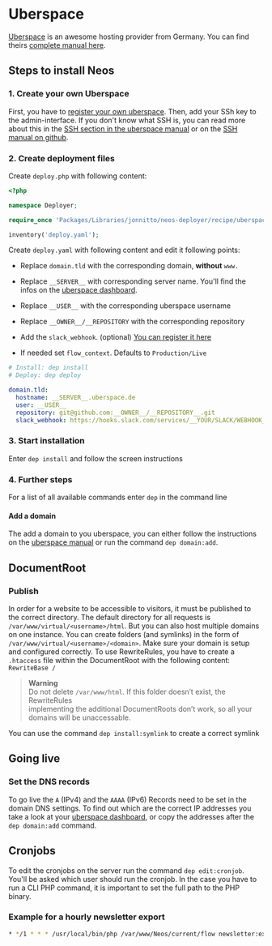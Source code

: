 # Uberspace

[Uberspace] is an awesome hosting provider from Germany. You can find theirs [complete manual here][uberspace manual].

## Steps to install Neos

### 1. Create your own Uberspace

First, you have to [register your own uberspace]. Then, add your SSh key to the admin-interface. If you don't know what SSH is, you can read more about this in the [SSH section in the uberspace manual][ssh manual on uberspace] or on the [SSH manual on github].

### 2. Create deployment files

Create `deploy.php` with following content:

```php
<?php

namespace Deployer;

require_once 'Packages/Libraries/jonnitto/neos-deployer/recipe/uberspace.php';

inventory('deploy.yaml');
```

Create `deploy.yaml` with following content and edit it following points:

- Replace `domain.tld` with the corresponding domain, **without** `www.`
- Replace `__SERVER__` with corresponding server name. You'll find the infos on the [uberspace dashboard].
- Replace `__USER__` with the corresponding uberspace username

- Replace `__OWNER__/__REPOSITORY` with the corresponding repository
- Add the `slack_webhook`. (optional) [You can register it here][slack webhook]
- If needed set `flow_context`. Defaults to `Production/Live`

```yaml
# Install: dep install
# Deploy: dep deploy

domain.tld:
  hostname: __SERVER__.uberspace.de
  user: __USER__
  repository: git@github.com:__OWNER__/__REPOSITORY__.git
  slack_webhook: https://hooks.slack.com/services/__YOUR/SLACK/WEBHOOK__
```

### 3. Start installation

Enter `dep install` and follow the screen instructions

### 4. Further steps

For a list of all available commands enter `dep` in the command line

#### Add a domain

The add a domain to you uberspace, you can either follow the instructions on the [uberspace manual] or run the command `dep domain:add`.

## DocumentRoot

### Publish

In order for a website to be accessible to visitors, it must be published to the correct directory. The default directory for all requests is `/var/www/virtual/<username>/html`. But you can also host multiple domains on one instance. You can create folders (and symlinks) in the form of `/var/www/virtual/<username>/<domain>`. Make sure your domain is setup and configured correctly. To use RewriteRules, you have to create a `.htaccess` file within the DocumentRoot with the following content: `RewriteBase /`

> **Warning**  
> Do not delete `/var/www/html`. If this folder doesn’t exist, the RewriteRules  
> implementing the additional DocumentRoots don’t work, so all your domains will be unaccessable.

You can use the command `dep install:symlink` to create a correct symlink

## Going live

### Set the DNS records

To go live the `A` (IPv4) and the `AAAA` (IPv6) Records need to be set in the domain DNS settings. To find out which are the correct IP addresses you take a look at your [uberspace dashboard], or copy the addresses after the `dep domain:add` command.

## Cronjobs

To edit the cronjobs on the server run the command `dep edit:cronjob`. You'll be asked which user should run the cronjob. In the case you have to run a CLI PHP command, it is important to set the full path to the PHP binary.

### Example for a hourly newsletter export

```bash
* */1 * * * /usr/local/bin/php /var/www/Neos/current/flow newsletter:export >> /var/www/newsletter_exports.log
```

[uberspace]: https://uberspace.de/
[uberspace manual]: https://manual.uberspace.de/
[register your own uberspace]: https://dashboard.uberspace.de/register
[ssh manual on uberspace]: https://manual.uberspace.de/basics-ssh.html
[ssh manual on github]: https://help.github.com/en/github/authenticating-to-github/generating-a-new-ssh-key-and-adding-it-to-the-ssh-agent
[uberspace dashboard]: https://dashboard.uberspace.de/dashboard/datasheet
[slack webhook]: https://slack.com/oauth/authorize?&client_id=113734341365.225973502034&scope=incoming-webhook
[let's encrypt]: https://letsencrypt.org
